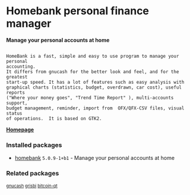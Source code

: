 # Homebank personal finance manager

__Manage your personal accounts at home__

```

HomeBank is a fast, simple and easy to use program to manage your personal
accounting.
It differs from gnucash for the better look and feel, and for the greatest
start-up speed. It has a lot of features such as easy analysis with
graphical charts (statistics, budget, overdrawn, car cost), useful reports
("Where your money goes", "Trend Time Report" ), multi-accounts  support,
budget management, reminder, import from  OFX/QFX-CSV files, visual status
of operations.  It is based on GTK2.

```




**[Homepage](http://homebank.free.fr/)**

### Installed packages

* [homebank](https://packages.debian.org/stretch/homebank) `5.0.9-1+b1` - Manage your personal accounts at home

### Related packages

<sub> [gnucash](https://packages.debian.org/stretch/gnucash) [grisbi](https://packages.debian.org/stretch/grisbi) [bitcoin-qt](https://packages.debian.org/stretch/bitcoin-qt)  </sub>
